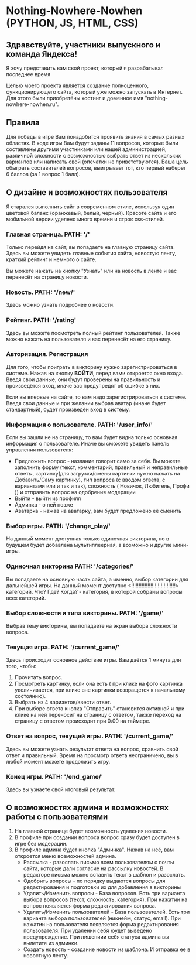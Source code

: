 # Nothing-Nowhere-Nowhen (PYTHON, JS, HTML, CSS)

<h2>Здравствуйте, участники выпускного и команда Яндекса!</h2>

<p>Я хочу представить вам свой проект, который я разрабатывал последнее время</p>

Целью моего проекта является создание полноценного, функционирующего сайта, который уже можно запускать в Интернет.
Для этого были приобретёны хостинг и доменное имя "nothing-nowhere-nowhen.ru".

<h2>Правила</h2>
Для победы в игре Вам понадобится проявить знания в самых разных областях.
В ходе игры Вам будут заданы 11 вопросов, которые были составлены другими участниками или нашей администрацией, различной сложности с возможностью выбрать ответ из нескольких вариантов или написать свой (опечатки не приветствуются). Ваша цель обыграть составителей вопросов, выигрывает тот, кто первый наберет 6 баллов (за 1 вопрос 1 балл).

<h2>О дизайне и возможностях пользователя</h2>

Я старался выполнить сайт в современном стиле, используя один цветовой баланс (оранжевый, белый, черный).
Красоте сайта и его мобильной версии уделено много времни и строк css-стилей.

<h3>Главная страница. PATH: '/' </h3>

Только перейдя на сайт, вы попадаете на главную страницу сайта. 
Здесь вы можете увидеть главные события сайта, новостую ленту, краткий рейтинг и немного о сайте.

Вы можете нажать на кнопку "Узнать" или на новость в ленте и вас перенесёт на страницу новости.

<h3>Новость. PATH: '/new/<int:id_>'</h3>

Здесь можно узнать подробнее о новости.

<h3>Рейтинг. PATH: '/rating' </h3>

Здесь вы можете посмотреть полный рейтинг пользователей. 
Также можно нажать на пользователя и вас перенесёт на его страницу.

<h3>Авторизация. Регистрация</h3>

Для того, чтобы поиграть в викторину нужно зарегистрироваться в системе.
Нажав на кнопку <strong>ВОЙТИ</strong>, перед вами откроется окно входа. 
Введя свои данные, они будут проверены на правильность и произведётся вход, иначе вас предупредят об ошибке в них.

Если вы впервые на сайте, то вам надо зарегистрироваться в системе. 
Введя свои данные и при желании выбрав аватар (иначе будет стандартный), будет произведён вход в систему.

<h3>Информация о пользователе. PATH: '/user_info/<userNickname>' </h3>

Если вы зашли не на страницу, то вам будет видна только основная информация о пользователе.
Иначе вы сможете увидеть панель управления пользователя:
 <ul>
     <li>Предложить вопрос - название говорит само за себя. 
Вы можете заполнить форму (текст, комментарий, правильный  и неправильные ответы, картинку(для загрузки/смены картинки нужно нажать на 
Добавить/Саму картинку), тип вопроса (с вводом ответа, с вариантами или и так и так), сложность ( Новичок, Любитель, Профи )) и отправить вопрос на одобрения модерации</li>
     <li>Выйти - выйти из профиля</li>
     <li>Админка - о ней позже</li>
     <li>Аватарка - нажав на аватарку, вам будет предложено её сменить</li>
 </ul>
 
 <h3>Выбор игры. PATH: '/change_play/' </h3>
 
На данный момент доступная только одиночная викторина, но в будущем будет добавлена мультиплеерная, а возможно и другие мини-игры.

 <h3>Одиночная викторина PATH: '/categories/' </h3>

Вы попадаете на основную часть сайта, а именно, выбор категории для дальнейшей игры.
На данный момент доступно <!!!!!!!!!!!!!!!!!!!!!!!!!!!!!!> категорий.
Что? Где? Когда? - категория, в которой собраны вопросы всех категорий.

<h3>Выбор сложности и типа викторины. PATH: '/game/<int: id_category>' </h3>

Выбрав тему викторины, вы попадаете на экран выбора сложности вопроса.
 
<h3>Текущая игра. PATH: '/current_game/' </h3>

Здесь происходит основное действие игры.
Вам даётся 1 минута для того, чтобы:
 1. Прочитать вопрос. 
 2. Посмотреть картинку, если она есть ( при клике на фото картинка увеличивается, при клике вне картинки возвращется к начальному состоянию).
 3. Выбрать из 4 вариантов/ввести ответ. 
 4. При выборе ответа кнопка "Отправить" становится активной и при клике на ней переносит на страницу с ответом, также переход на страницу с ответом происходит при 0:00 на таймере.
 
 <h3>Ответ на вопрос, текущей игры. PATH: '/current_game/' </h3>
 
 Здесь вы можете узнать результат ответа на вопрос, сравнить свой ответ и правильный.
 Время на просмотр ответа неограничено, вы в любой момент можете продолжить игру.
 
 <h3>Конец игры. PATH: '/end_game/' </h3>
 
 Здесь вы узнаете свой итоговый результат.
 
 <h2>О возможностях админа и возможностях работы с пользователями</h2>
 
 1. На главной странице будет возможность удаления новости.
 2. В профиле при создании вопроса вопрос сразу будет доступен в игре без модерации.
 2. В профиле админа будет кнопка "Админка". Нажав на неё, вам откроется меню возможностей админа.
     <ul>
       <li> <sctrong>Рассылка</strong> - разослать письмо всем пользователям с почты сайта, которые дали согласие на рассылку новостей. В редакторе письма можно вставить текст в шаблон и разослать.</li>
       <li> <sctrong>Одобрить вопросы</strong> - по порядку выдаются вопросы для редактирования и подготовки их для добавления в викторины</li>
       <li> <sctrong>Удалить/Изменить вопросы</strong> - База вопросов. Есть три варианта выбора вопросов (текст, сложность, категория). При нажатии на вопрос появляется форма редактирования вопроса.
       </li>
        <li> <sctrong>Удалить/Изменить пользователей</strong> - База пользователей. Есть три варианта выбора пользователей (никнейм, статус, email). При нажатии на пользователя появляется форма редактирования пользователя. При удалении себя юудет выведено предупреждение. При лишениии себя статуса админа вы вылетите из админки.
       </li>
        <li> <sctrong>Создать новость</strong> - создание новости из шаблона. И отправка ее в новостную ленту.</li>
     </ul>
